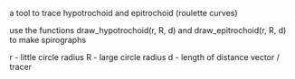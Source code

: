a tool to trace hypotrochoid and epitrochoid (roulette curves)

use the functions draw_hypotrochoid(r, R, d) and draw_epitrochoid(r, R, d) to make spirographs

r - little circle radius
R - large circle radius
d - length of distance vector / tracer
